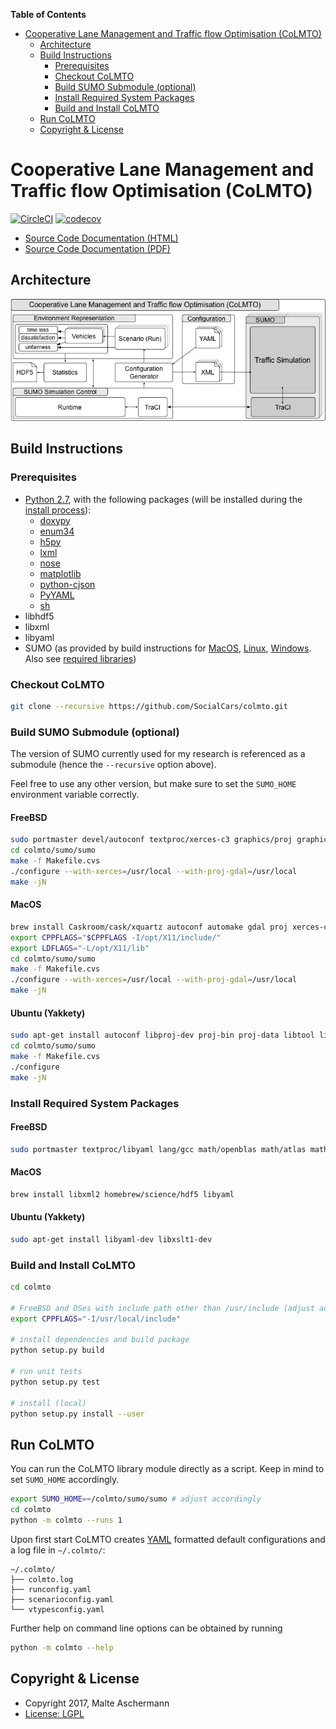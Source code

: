 <!-- START doctoc generated TOC please keep comment here to allow auto update -->
<!-- DON'T EDIT THIS SECTION, INSTEAD RE-RUN doctoc TO UPDATE -->
**Table of Contents**

- [Cooperative Lane Management and Traffic flow Optimisation (CoLMTO)](#cooperative-lane-management-and-traffic-flow-optimisation-colmto)
  - [Architecture](#architecture)
  - [Build Instructions](#build-instructions)
    - [Prerequisites](#prerequisites)
    - [Checkout CoLMTO](#checkout-colmto)
    - [Build SUMO Submodule (optional)](#build-sumo-submodule-optional)
    - [Install Required System Packages](#install-required-system-packages)
    - [Build and Install CoLMTO](#build-and-install-colmto)
  - [Run CoLMTO](#run-colmto)
  - [Copyright & License](#copyright--license)

<!-- END doctoc generated TOC please keep comment here to allow auto update -->

# Cooperative Lane Management and Traffic flow Optimisation (CoLMTO)

[![CircleCI](https://circleci.com/gh/SocialCars/colmto.svg?style=shield)](https://circleci.com/gh/SocialCars/colmto)
[![codecov](https://codecov.io/gh/SocialCars/colmto/branch/master/graph/badge.svg)](https://codecov.io/gh/SocialCars/colmto)

  * [Source Code Documentation (HTML)](http://socialcars.github.io/colmto/docs/sources/index.html)
  * [Source Code Documentation (PDF)](http://socialcars.github.io/colmto/docs/CoLMTO-doc.pdf)


## Architecture

![CoLMTO Architecture](architecture.png)

## Build Instructions

### Prerequisites

* [Python 2.7](https://python.org), with the following packages (will be installed during the [install process](#build-and-install-colmto)):
  * [doxypy](https://pypi.python.org/pypi/doxypy)
  * [enum34](https://pypi.python.org/pypi/enum34)
  * [h5py](https://pypi.python.org/pypi/h5py)
  * [lxml](https://pypi.python.org/pypi/lxml)
  * [nose](https://pypi.python.org/pypi/nose)
  * [matplotlib](https://pypi.python.org/pypi/matplotlib)
  * [python-cjson](https://pypi.python.org/pypi/python-cjson)
  * [PyYAML](https://pypi.python.org/pypi/PyYAML)
  * [sh](https://pypi.python.org/pypi/sh)
* libhdf5
* libxml
* libyaml
* SUMO (as provided by build instructions for [MacOS](http://sumo.dlr.de/wiki/Installing/MacOS_Build_w_Homebrew), [Linux](http://sumo.dlr.de/wiki/Installing/Linux_Build), [Windows](http://sumo.dlr.de/wiki/Installing/Windows_Build). Also see [required libraries](http://sumo.dlr.de/wiki/Installing/Linux_Build_Libraries))

### Checkout CoLMTO

```sh
git clone --recursive https://github.com/SocialCars/colmto.git
```

### Build SUMO Submodule (optional)

The version of SUMO currently used for my research is referenced as a submodule (hence the `--recursive` option above).

Feel free to use any other version, but make sure to set the `SUMO_HOME` environment variable correctly.

#### FreeBSD

```sh
sudo portmaster devel/autoconf textproc/xerces-c3 graphics/proj graphics/gdal x11-toolkits/fox16
cd colmto/sumo/sumo
make -f Makefile.cvs
./configure --with-xerces=/usr/local --with-proj-gdal=/usr/local
make -jN
```

#### MacOS

```sh
brew install Caskroom/cask/xquartz autoconf automake gdal proj xerces-c fox
export CPPFLAGS="$CPPFLAGS -I/opt/X11/include/"
export LDFLAGS="-L/opt/X11/lib"
cd colmto/sumo/sumo
make -f Makefile.cvs
./configure --with-xerces=/usr/local --with-proj-gdal=/usr/local
make -jN
```

#### Ubuntu (Yakkety)

```sh
sudo apt-get install autoconf libproj-dev proj-bin proj-data libtool libgdal-dev libxerces-c-dev libfox-1.6-0 libfox-1.6-dev
cd colmto/sumo/sumo
make -f Makefile.cvs
./configure
make -jN
```

### Install Required System Packages

#### FreeBSD

```sh
sudo portmaster textproc/libyaml lang/gcc math/openblas math/atlas math/lapack science/hdf5 print/freetype2
```

#### MacOS

```sh
brew install libxml2 homebrew/science/hdf5 libyaml
```

#### Ubuntu (Yakkety)

```sh
sudo apt-get install libyaml-dev libxslt1-dev
```

### Build and Install CoLMTO

```sh
cd colmto

# FreeBSD and OSes with include path other than /usr/include (adjust accordingly)
export CPPFLAGS="-I/usr/local/include"

# install dependencies and build package
python setup.py build

# run unit tests
python setup.py test

# install (local)
python setup.py install --user
```

## Run CoLMTO

You can run the CoLMTO library module directly as a script.
Keep in mind to set `SUMO_HOME` accordingly.

```sh
export SUMO_HOME=~/colmto/sumo/sumo # adjust accordingly
cd colmto
python -m colmto --runs 1
```

Upon first start CoLMTO creates [YAML](https://en.wikipedia.org/wiki/YAML) formatted default configurations and a log file in `~/.colmto/`:

```
~/.colmto/
├── colmto.log
├── runconfig.yaml
├── scenarioconfig.yaml
└── vtypesconfig.yaml
```

Further help on command line options can be obtained by running

```sh
python -m colmto --help
```

## Copyright & License

  * Copyright 2017, Malte Aschermann
  * [License: LGPL](http://socialcars.github.io/colmto/LICENSE.md)

